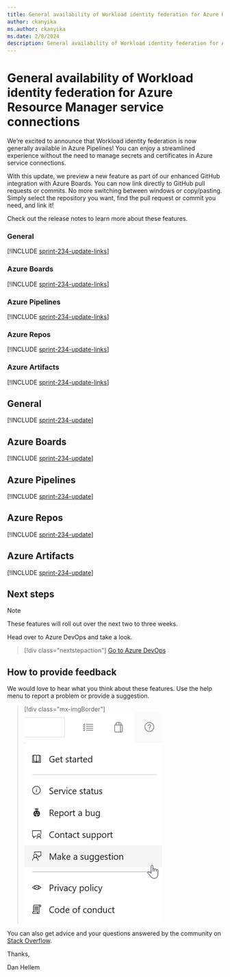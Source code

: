 ```yaml
---
title: General availability of Workload identity federation for Azure Resource Manager service connections 
author: ckanyika
ms.author: ckanyika
ms.date: 2/8/2024
description: General availability of Workload identity federation for Azure Resource Manager service connections 
---
```

# General availability of Workload identity federation for Azure Resource Manager service connections 

We’re excited to announce that Workload identity federation is now generally available in Azure Pipelines!
You can enjoy a streamlined experience without the need to manage secrets and certificates in Azure service connections.

With this update, we preview a new feature as part of our enhanced GitHub integration with Azure Boards. You can now link directly to GitHub pull requests or commits. No more switching between windows or copy/pasting. Simply select the repository you want, find the pull request or commit you need, and link it!

Check out the release notes to learn more about these features.

### General

[!INCLUDE [sprint-234-update-links](includes/general/sprint-234-update-links.md)]

### Azure Boards

[!INCLUDE [sprint-234-update-links](includes/boards/sprint-234-update-links.md)]

### Azure Pipelines

[!INCLUDE [sprint-234-update-links](includes/pipelines/sprint-234-update-links.md)]

### Azure Repos

[!INCLUDE [sprint-234-update-links](includes/repos/sprint-234-update-links.md)]

### Azure Artifacts

[!INCLUDE [sprint-234-update-links](includes/artifacts/sprint-234-update-links.md)]

## General

[!INCLUDE [sprint-234-update](includes/general/sprint-234-update.md)]
## Azure Boards

[!INCLUDE [sprint-234-update](includes/boards/sprint-234-update.md)]

## Azure Pipelines

[!INCLUDE [sprint-234-update](includes/pipelines/sprint-234-update.md)]

## Azure Repos

[!INCLUDE [sprint-234-update](includes/repos/sprint-234-update.md)]

## Azure Artifacts

[!INCLUDE [sprint-234-update](includes/artifacts/sprint-234-update.md)]


## Next steps

> [!NOTE]
> These features will roll out over the next two to three weeks.

Head over to Azure DevOps and take a look.

> [!div class="nextstepaction"] 
> [Go to Azure DevOps](https://go.microsoft.com/fwlink/?LinkId=307137&campaign=o~msft~docs~product-vsts~release-notes)

## How to provide feedback

We would love to hear what you think about these features. Use the help menu to report a problem or provide a suggestion.

> [!div class="mx-imgBorder"] 
> ![Make a suggestion](../media/make-a-suggestion.png)

You can also get advice and your questions answered by the community on [Stack Overflow](https://stackoverflow.com/questions/tagged/azure-devops).

Thanks,

Dan Hellem
